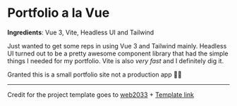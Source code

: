 # Portfolio a la Vue

**Ingredients**: Vue 3, Vite, Headless UI and Tailwind

Just wanted to get some reps in using Vue 3 and Tailwind mainly. Headless UI turned out to be a pretty awesome component library that had the simple things I needed for my portfolio. Vite is also _very fast_ and I definitely dig it.

Granted this is a small portfolio site not a production app 🤷‍♂️

---

Credit for the project template goes to [web2033](https://github.com/web2033) + [Template link](https://user-images.githubusercontent.com/11320080/111277027-a9384c00-8640-11eb-8323-21889bd7c609.png)

